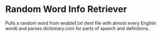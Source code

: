 # Random Word Info Retriever
Pulls a random word from enable1.txt (text file with almost every English word) and parses dictionary.com for parts of speech and definitions.
